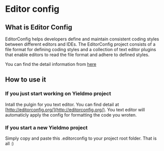 # Editor config

## What is Editor Config

EditorConfig helps developers define and maintain consistent coding styles between different editors and IDEs. The EditorConfig project consists of a file format for defining coding styles and a collection of text editor plugins that enable editors to read the file format and adhere to defined styles.

You can find the detail information from [here](http://editorconfig.org/)


## How to use it

### If you just start working on Yieldmo project

Intall the pulgin for you text editor. You can find detail at [http://editorconfig.org/](http://editorconfig.org/). You text editor will automaticly apply the config for formatting the code you wroten.

### If you start a new Yieldmo project

Simply copy and paste this .editorconfig to your project root folder. That is all :)
